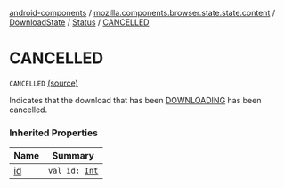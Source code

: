[android-components](../../../index.md) / [mozilla.components.browser.state.state.content](../../index.md) / [DownloadState](../index.md) / [Status](index.md) / [CANCELLED](./-c-a-n-c-e-l-l-e-d.md)

# CANCELLED

`CANCELLED` [(source)](https://github.com/mozilla-mobile/android-components/blob/master/components/browser/state/src/main/java/mozilla/components/browser/state/state/content/DownloadState.kt#L70)

Indicates that the download that has been [DOWNLOADING](-d-o-w-n-l-o-a-d-i-n-g.md) has been cancelled.

### Inherited Properties

| Name | Summary |
|---|---|
| [id](id.md) | `val id: `[`Int`](https://kotlinlang.org/api/latest/jvm/stdlib/kotlin/-int/index.html) |
